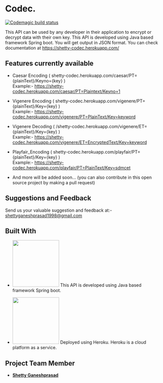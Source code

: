 # Codec. 
[![Codemagic build status](https://api.codemagic.io/apps/5ef882f17901d826c18a2e65/5ef882f17901d826c18a2e64/status_badge.svg)]()

This API can be used by any developer in their application to encrypt or decrypt data with their own key. 
This API is developed using Java based framework Spring boot. You will get output in JSON format.
You can check documentation at https://shetty-codec.herokuapp.com/



## Features currently available 
* Caesar Encoding ( shetty-codec.herokuapp.com/caesar/PT={plainText}/Keyno={key} ) <br />
  Example:- https://shetty-codec.herokuapp.com/caesar/PT=Plaintext/Keyno=1
  
* Vigenere Encoding ( shetty-codec.herokuapp.com/vigenere/PT={plainText}/Key={key} )<br />
  Example:- https://shetty-codec.herokuapp.com/vigenere/PT=PlainText/Key=keyword

* Vigenere Decoding ( /shetty-codec.herokuapp.com/vigenere/ET={plainText}/Key={key} )<br />
  Example:- https://shetty-codec.herokuapp.com/vigenere/ET=EncryptedText/Key=keyword
  
* Playfair_Encoding ( shetty-codec.herokuapp.com/playfair/PT={plainText}/Key={key} )<br />
  Example:- https://shetty-codec.herokuapp.com/playfair/PT=PlainText/Key=sdmcet

* And more will be added soon...
  (you can also contribute in this open source project by making a pull request)








## Suggestions and Feedback

Send us your valuable suggestion and feedback at:- shettyganeshprasad1998@gmail.com


## Built With
* <img src="https://spring.io/images/spring-logo-9146a4d3298760c2e7e49595184e1975.svg" width="150">  This API is developed using Java based framework Spring boot.

* <image src="https://www.fullstackpython.com/img/logos/heroku.png" width="150">  Deployed using Heroku. Heroku is a cloud platform as a service.
  


## Project Team Member

* [**Shetty Ganeshprasad**](https://github.com/ganeshShetty98/)




